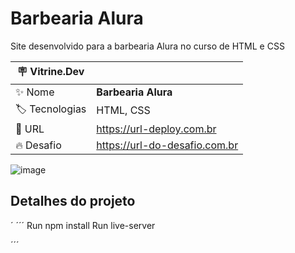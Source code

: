 # Barbearia Alura

Site desenvolvido para a barbearia Alura no curso de HTML e CSS

| :placard: Vitrine.Dev |     |
| -------------  | --- |
| :sparkles: Nome        | **Barbearia Alura**
| :label: Tecnologias | HTML, CSS
| :rocket: URL         | https://url-deploy.com.br
| :fire: Desafio     | https://url-do-desafio.com.br

<!-- Inserir imagem com a #vitrinedev ao final do link -->
![image](https://user-images.githubusercontent.com/79695824/209537957-c62309fe-d5c8-4ccd-812a-0a9ca46f7d20.png)

## Detalhes do projeto
´
´´´
Run npm install
Run live-server

´´´
